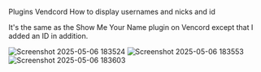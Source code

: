 Plugins Vendcord How to display usernames and nicks and id

It's the same as the Show Me Your Name plugin on Vencord except that I added an ID in addition.

![Screenshot 2025-05-06 183524](https://github.com/user-attachments/assets/cfff6c92-b3f5-4f71-8f5c-c8fabaac6c26)
![Screenshot 2025-05-06 183553](https://github.com/user-attachments/assets/76dc5787-59de-4f2f-87ad-c3c786d17c40)
![Screenshot 2025-05-06 183603](https://github.com/user-attachments/assets/51fd6086-1800-4237-b84e-32a3bb0fca99)
